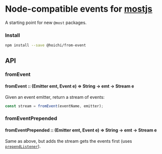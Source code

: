 # Node-compatible events for [mostjs](https://github.com/mostjs/)

A starting point for new `@most` packages.

### Install

```sh
npm install --save @hoichi/from-event
```

## API

### fromEvent

#### fromEvent :: (Emitter emt, Event e) => String -> emt -> Stream e

Given an event emitter, return a stream of events:

```js
const stream = fromEvent(eventName, emitter);
```

### fromEventPrepended

#### fromEventPrepended :: (Emitter emt, Event e) => String -> emt -> Stream e

Same as above, but adds the stream gets the events first (uses [`prependListener`](https://nodejs.org/api/events.html#events_emitter_prependlistener_eventname_listener)).

